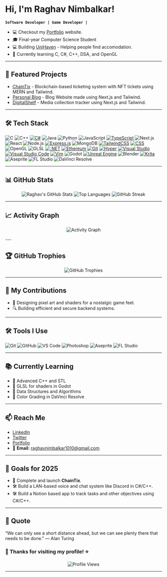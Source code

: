 # Hi, I'm Raghav Nimbalkar!

**`Software Developer | Game Developer |`**

- 💻 Checkout my [Portfolio](www.raghavnimbalkar.xyz) website.  
- 🎓 Final-year Computer Science Student  
- 💻 Building [UniHaven](https://github.com/raghavnimbalkar1/UniHaven) - Helping people find accomodation.  
- 🌱 Currently learning C, C#, C++, DSA, and OpenGL

---

## 🚀 Featured Projects
- [ChainTix](https://github.com/raghavnimbalkar1/ChainTix) - Blockchain-based ticketing system with NFT tickets using MERN and Tailwind.  
- [Personal Blog](https://github.com/raghavnimbalkar1/Personal-Blog) - Blog Website made using Next.js and Tailwind.  
- [DigitalShelf](https://github.com/raghavnimbalkar1/DigitalShelf) - Media collection tracker using Next.js and Tailwind.  

---

## 🛠️ Tech Stack
![C](https://img.shields.io/badge/-C-00599C?style=flat&logo=c&logoColor=white)
![C++](https://img.shields.io/badge/-C++-00599C?style=flat&logo=c%2B%2B&logoColor=white)
[![C#](https://custom-icon-badges.demolab.com/badge/C%23-%23239120.svg?logo=csharp&logoColor=white)](#)
![Java](https://img.shields.io/badge/Java-007396?style=flat&logo=openjdk&logoColor=white)
![Python](https://img.shields.io/badge/-Python-3776AB?style=flat&logo=python&logoColor=white)
![JavaScript](https://img.shields.io/badge/-JavaScript-F7DF1E?style=flat&logo=javascript&logoColor=black)
[![TypeScript](https://img.shields.io/badge/TypeScript-3178C6?logo=typescript&logoColor=fff)](#)
![Next.js](https://img.shields.io/badge/-Next.js-000000?style=flat&logo=nextdotjs&logoColor=white)
![React](https://img.shields.io/badge/-React-61DAFB?style=flat&logo=react&logoColor=black)
![Node.js](https://img.shields.io/badge/-Node.js-339933?style=flat&logo=node.js&logoColor=white)
[![Express.js](https://img.shields.io/badge/Express.js-%23404d59.svg?logo=express&logoColor=%2361DAFB)](#)
![MongoDB](https://img.shields.io/badge/-MongoDB-47A248?style=flat&logo=mongodb&logoColor=white)
[![TailwindCSS](https://img.shields.io/badge/Tailwind%20CSS-%2338B2AC.svg?logo=tailwind-css&logoColor=white)](#)
[![CSS](https://img.shields.io/badge/CSS-1572B6?logo=css3&logoColor=fff)](#)
![OpenGL](https://img.shields.io/badge/-OpenGL-5586A4?style=flat&logo=opengl&logoColor=white)
![GLSL](https://img.shields.io/badge/GLSL-008080?style=flat&logo=opengl&logoColor=white)
[![.NET](https://img.shields.io/badge/.NET-512BD4?logo=dotnet&logoColor=fff)](#)
[![Ethereum](https://img.shields.io/badge/Ethereum-3C3C3D?logo=ethereum&logoColor=white)](#)
[![Git](https://img.shields.io/badge/Git-F05032?logo=git&logoColor=fff)](#)
[![Hyper](https://img.shields.io/badge/Hyper-000000?logo=hyper&logoColor=fff)](#)
[![Visual Studio](https://custom-icon-badges.demolab.com/badge/Visual%20Studio-5C2D91.svg?&logo=visual-studio&logoColor=white)](#)
[![Visual Studio Code](https://custom-icon-badges.demolab.com/badge/Visual%20Studio%20Code-0078d7.svg?logo=visualstudiocode&logoColor=white)](#)
[![Vim](https://img.shields.io/badge/Vim-%2311AB00.svg?logo=vim&logoColor=white)](#)
![Godot](https://img.shields.io/badge/-Godot-478CBF?style=flat&logo=godot-engine&logoColor=white)
[![Unreal Engine](https://img.shields.io/badge/Unreal%20Engine-%23313131.svg?logo=unrealengine&logoColor=white)](#)
![Blender](https://img.shields.io/badge/-Blender-F5792A?style=flat&logo=blender&logoColor=white)
[![Krita](https://img.shields.io/badge/Krita-203759?logo=krita&logoColor=EEF37B)](#)
![Aseprite](https://img.shields.io/badge/-Aseprite-7D929E?style=flat&logo=aseprite&logoColor=white)
![FL Studio](https://img.shields.io/badge/-FL_Studio-F48C00?style=flat&logo=flstudio&logoColor=white)
![DaVinci Resolve](https://img.shields.io/badge/-DaVinci_Resolve-231F20?style=flat&logo=davinci-resolve&logoColor=white)


---

## 📊 GitHub Stats
<p align="center">
<img src="https://github-readme-stats.vercel.app/api?username=raghavnimbalkar1&show_icons=true&theme=radical" alt="Raghav's GitHub Stats" />
<img src="https://github-readme-stats.vercel.app/api/top-langs/?username=raghavnimbalkar1&layout=compact&theme=radical" alt="Top Languages" />
<img src="https://github-readme-streak-stats.vercel.app?user=raghavnimbalkar1&theme=radical" alt="GitHub Streak" />
</p>

---

## 📈 Activity Graph
<p align="center">
  <img src="https://github-readme-activity-graph.vercel.app/graph?username=raghavnimbalkar1&theme=react-dark" alt="Activity Graph">
</p>
---

## 🏆 GitHub Trophies
<p align="center">
  <img src="https://github-profile-trophy.vercel.app/?username=raghavnimbalkar1&theme=radical&margin-w=15&margin-h=15" alt="GitHub Trophies">
</p>

---

## 🌟 My Contributions
- 🎨 Designing pixel art and shaders for a nostalgic game feel.  
- 🔍 Building efficient and secure backend systems.  

---

## 🛠️ Tools I Use

![Git](https://img.shields.io/badge/-Git-F05032?style=flat&logo=git&logoColor=white)
![GitHub](https://img.shields.io/badge/-GitHub-181717?style=flat&logo=github)
![VS Code](https://img.shields.io/badge/-VS%20Code-007ACC?style=flat&logo=visual-studio-code&logoColor=white)
![Photoshop](https://img.shields.io/badge/-Photoshop-31A8FF?style=flat&logo=adobe-photoshop&logoColor=white)
![Aseprite](https://img.shields.io/badge/-Aseprite-7D929E?style=flat&logo=aseprite&logoColor=white)
![FL Studio](https://img.shields.io/badge/-FL%20Studio-F89F1B?style=flat&logo=fl-studio&logoColor=white)

---

## 📚 Currently Learning

- 🔹 Advanced C++ and STL  
- 🔹 GLSL for shaders in Godot  
- 🔹 Data Structures and Algorithms  
- 🔹 Color Grading in DaVinci Resolve  

---

## 📫 Reach Me

- [LinkedIn](https://www.linkedin.com/in/raghavnimbalkar)  
- [Twitter](https://twitter.com/your-twitter-handle)  
- [Portfolio](https://raghavnimbalkarshowcase.vercel.app/gallery)  
- 📧 **Email:** raghavnimbalkar1010@gmail.com  

---

## 🎯 Goals for 2025

- 🚀 Complete and launch **ChainTix**.  
- 🛠 Build a LAN-based voice and chat system like Discord in C#/C++.
- 🛠 Build a Notion based app to track tasks and other objectives using C#/C++.    

---

## 💬 Quote

“We can only see a short distance ahead, but we can see plenty there that needs to be done.”
— Alan Turing

### 🌟 Thanks for visiting my profile! ⭐️

<p align="center">
  <img src="https://komarev.com/ghpvc/?username=raghavnimbalkar1&label=Profile%20Views&color=0e75b6&style=flat" alt="Profile Views" />
</p>

---
